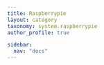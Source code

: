 ```yaml
---
title: Raspberrypie
layout: category
taxonomy: system.raspberrypie
author_profile: true

sidebar:
  nav: "docs"
---
```

